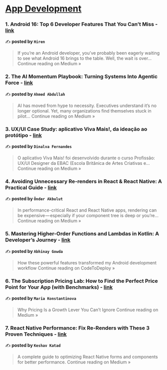 
<h1><a href=https://medium.com/tag/mobile-app-development/recommended target="_blank" rel="noopener noreferrer">App Development</a></h1>
<h3>1. Android 16: Top 6 Developer Features That You Can’t Miss - <a href="https://medium.com/@hiren6997/android-16-top-6-developer-features-that-you-cant-miss-28d97b38fb3c?source=rss------mobile_app_development-5" target="_blank" rel="noopener noreferrer">link</a></h3>

✍️ **posted by `Hiren`**

<blockquote>If you’re an Android developer, you’ve probably been eagerly waiting to see what Android 16 brings to the table. Well, the wait is over…
Continue reading on Medium »</blockquote>

<h3>2. The AI Momentum Playbook: Turning Systems Into Agentic Force - <a href="https://medium.com/@Ahmed_Abdullah/the-ai-momentum-playbook-turning-systems-into-agentic-force-7bd321d348cc?source=rss------mobile_app_development-5" target="_blank" rel="noopener noreferrer">link</a></h3>

✍️ **posted by `Ahmed Abdullah`**

<blockquote>AI has moved from hype to necessity. Executives understand it’s no longer optional. Yet, many organizations find themselves stuck in pilot…
Continue reading on Medium »</blockquote>

<h3>3. UX/UI Case Study: aplicativo Viva Mais!, da ideação ao protótipo - <a href="https://medium.com/@dinalvafernandes01/ux-ui-case-study-aplicativo-viva-mais-da-idea%C3%A7%C3%A3o-ao-prot%C3%B3tipo-bc5e578fb3e8?source=rss------mobile_app_development-5" target="_blank" rel="noopener noreferrer">link</a></h3>

✍️ **posted by `Dinalva Fernandes`**

<blockquote>O aplicativo Viva Mais! foi desenvolvido durante o curso Profissão: UX/UI Designer da EBAC (Escola Britânica de Artes Criativas e…
Continue reading on Medium »</blockquote>

<h3>4. Avoiding Unnecessary Re-renders in React & React Native: A Practical Guide - <a href="https://medium.com/@onderakbulut13/avoiding-unnecessary-re-renders-in-react-react-native-a-practical-guide-36d18f4fc708?source=rss------mobile_app_development-5" target="_blank" rel="noopener noreferrer">link</a></h3>

✍️ **posted by `Önder Akbulut`**

<blockquote>In performance-critical React and React Native apps, rendering can be expensive — especially if your component tree is deep or you’re…
Continue reading on Medium »</blockquote>

<h3>5. Mastering Higher-Order Functions and Lambdas in Kotlin: A Developer’s Journey - <a href="https://medium.com/codetodeploy/mastering-higher-order-functions-and-lambdas-in-kotlin-a-developers-journey-0065df7a8565?source=rss------mobile_app_development-5" target="_blank" rel="noopener noreferrer">link</a></h3>

✍️ **posted by `Abhinay Gowda`**

<blockquote>How these powerful features transformed my Android development workflow
Continue reading on CodeToDeploy »</blockquote>

<h3>6. The Subscription Pricing Lab: How to Find the Perfect Price Point for Your App (with Benchmarks) - <a href="https://medium.com/@vasilevamarie/the-subscription-pricing-lab-how-to-find-the-perfect-price-point-for-your-app-with-benchmarks-fd7939190223?source=rss------mobile_app_development-5" target="_blank" rel="noopener noreferrer">link</a></h3>

✍️ **posted by `Maria Konstantinova`**

<blockquote>Why Pricing Is a Growth Lever You Can’t Ignore
Continue reading on Medium »</blockquote>

<h3>7. React Native Performance: Fix Re-Renders with These 3 Proven Techniques  - <a href="https://medium.com/@kkatad/react-native-performance-fix-re-renders-with-these-3-proven-techniques-1d2a5c1d0c00?source=rss------mobile_app_development-5" target="_blank" rel="noopener noreferrer">link</a></h3>

✍️ **posted by `Keshav Katad`**

<blockquote>A complete guide to optimizing React Native forms and components for better performance.
Continue reading on Medium »</blockquote>

